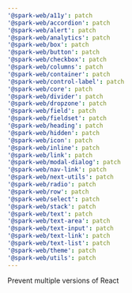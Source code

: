 ```yaml
---
'@spark-web/a11y': patch
'@spark-web/accordion': patch
'@spark-web/alert': patch
'@spark-web/analytics': patch
'@spark-web/box': patch
'@spark-web/button': patch
'@spark-web/checkbox': patch
'@spark-web/columns': patch
'@spark-web/container': patch
'@spark-web/control-label': patch
'@spark-web/core': patch
'@spark-web/divider': patch
'@spark-web/dropzone': patch
'@spark-web/field': patch
'@spark-web/fieldset': patch
'@spark-web/heading': patch
'@spark-web/hidden': patch
'@spark-web/icon': patch
'@spark-web/inline': patch
'@spark-web/link': patch
'@spark-web/modal-dialog': patch
'@spark-web/nav-link': patch
'@spark-web/next-utils': patch
'@spark-web/radio': patch
'@spark-web/row': patch
'@spark-web/select': patch
'@spark-web/stack': patch
'@spark-web/text': patch
'@spark-web/text-area': patch
'@spark-web/text-input': patch
'@spark-web/text-link': patch
'@spark-web/text-list': patch
'@spark-web/theme': patch
'@spark-web/utils': patch
---
```


Prevent multiple versions of React
